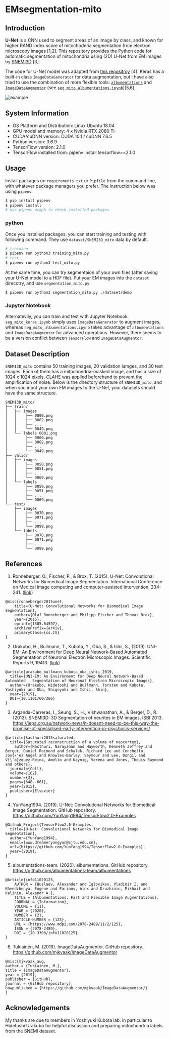 # EMsegmentation-mito
## Introduction

**U-Net** is a CNN used to segment areas of an image by class, and known for higher RAND index score of mitochodnria segmentation from electron microscopy images [1,2]. This repository provides the Python code for automatic segmentation of mitochondria using (2D) U-Net from EM images by [SNEMI3D](http://brainiac2.mit.edu/SNEMI3D/) [3].

The code for U-Net model was adapted from [this repositroy](https://github.com/YunYang1994/TensorFlow2.0-Examples) [4]. Keras has a built-in class `ImageDataGenerator` for data augmentation, but I have also tried to use the combination of more flexible tools: [`albumentations`](https://github.com/albumentations-team/albumentations) and [`ImageDataAugmentor`](https://github.com/mjkvaak/ImageDataAugmentor) (see [`seg_mito_albumentations.ipynb`](https://github.com/sumiya-kuroda/EMsegmentation-mito/blob/master/notebooks/seg_mito_albumentations.ipynb))[5,6]. 

<img src="https://github.com/sumiya-kuroda/EMsegmentation-mito/blob/master/misc/fig.png" alt="example" title="example">

## System Information

* OS Platform and Distribution: Linux Ubuntu 18.04
* GPU model and memory: 4 x Nvidia RTX 2080 Ti
* CUDA/cuDNN version: CUDA 10.1 / cuDNN 7.6.5
* Python version: 3.6.9
* TensorFlow version: 2.1.0
* TensorFlow installed from: pipenv install tensorflow==2.1.0

## Usage

Install packages on `requirements.txt` or `Pipfile` from the command line, with whatever package managers you prefer. The instruction below was using `pipenv`.

```sh
$ pip install pipenv
$ pipenv install
# use pipenv graph to check installed packages
```

### python
Once you installed packages, you can start training and testing with following command. They use `dataset/SNEMI3D_mito` data by default.

```sh
# training
$ pipenv run python3 training_mito.py
# test
$ pipenv run python3 test_mito.py
```

At the same time, you can try segmentaion of your own files (after saving your U-Net model to a HDF file). Put your EM images into the `dataset` direcotry, and use `segmentation_mito.py`.

```sh
$ pipenv run python3 segmentation_mito.py ./dataset/demo
```

### Jupyter Notebook
Alternatevily, you can train and test with Jupyter Notebook. `seg_mito_keras.ipynb` simply uses `ImageDataGenerator` to augment images, whereas `seg_mito_albumentations.ipynb` takes advantage of `albumentations` and `ImageDataAugmentor` for advanced operations. However, there seems to be a version conflict between `TensorFlow` and `ImageDataAugmentor`. 

## Dataset Description

`SNEMI3D_mito` contains 50 training images, 20 validation iamges, and 30 test images. Each of them has a mitochondria-masked image, and has a size of 1024 x 1024 pixels. CLAHE was applied beforehand to prevent the amplification of noise. Below is the directory structure of `SNEMI3D_mito`, and when you input your own EM images to the U-Net, your datasets should have the same structure.

```
SNEMI3D_mito/
├── train/
│   ├── images 
│   │    ├── 0000.png
│   │    ├── 0002.png
│   │    ├── ...
│   │    └── 0049.png
│   └── labels 0001.png
│        ├── 0000.png
│        ├── 0002.png
│        ├── ...
│        └── 0049.png
├── valid/
│   ├── images 
│   │    ├── 0050.png
│   │    ├── 0051.png
│   │    ├── ...
│   │    └── 0069.png
│   └── labels 
│        ├── 0050.png
│        ├── 0051.png
│        ├── ...
│        └── 0069.png
└── test/
    ├── images 
    │    ├── 0070.png
    │    ├── 0071.png
    │    ├── ...
    │    └── 0099.png
    └── labels 
         ├── 0070.png
         ├── 0071.png
         ├── ...
         └── 0099.png
```

## References
1. Ronneberger, O., Fischer, P., & Brox, T. (2015). U-Net: Convolutional Networks for Biomedical Image Segmentation. International Conference on Medical image computing and computer-assisted intervention, 234-241. ([link](https://arxiv.org/abs/1505.04597))

```
@misc{ronneberger2015unet,
    title={U-Net: Convolutional Networks for Biomedical Image Segmentation},
    author={Olaf Ronneberger and Philipp Fischer and Thomas Brox},
    year={2015},
    eprint={1505.04597},
    archivePrefix={arXiv},
    primaryClass={cs.CV}
}
```

2. Urakubo, H., Bullmann, T., Kubota, Y., Oba, S., & Ishii, S., (2019). UNI-EM: An Environment for Deep Neural Network-Based Automated Segmentation of Neuronal Electron Microscopic Images. Scientific Reports 9, 19413. ([link](https://www.nature.com/articles/s41598-019-55431-0))

```
@article{urakubo_bullmann_kubota_oba_ishii_2019,
  title={UNI-EM: An Environment for Deep Neural Network-Based Automated   Segmentation of Neuronal Electron Microscopic Images},
  author={Urakubo, Hidetoshi and Bullmann, Torsten and Kubota, Yoshiyuki and Oba, Shigeyuki and Ishii, Shin},
  year={2019},
  DOI={10.1101/607366}
}
```

3. Arganda-Carreras, I., Seung, S., H., Vishwanathan, A., & Berger, D., R. (2013). SNEMI3D: 3D Segmentation of neurites in EM images. ISBI 2013. https://iepa.org.au/network-news/it-doesnt-need-to-be-this-way-the-promise-of-specialised-early-intervention-in-psychosis-services/

```
@article{kasthuri2015saturated,
  title={Saturated reconstruction of a volume of neocortex},
    author={Kasthuri, Narayanan and Hayworth, Kenneth Jeffrey and Berger, Daniel Raimund and Schalek, Richard Lee and Conchello, Jos{\'e} Angel and Knowles-Barley, Seymour and Lee, Dongil and V{\'a}zquez-Reina, Amelio and Kaynig, Verena and Jones, Thouis Raymond and others},
  journal={Cell},
  volume={162},
  number={3},
  pages={648--661},
  year={2015},
  publisher={Elsevier}
}
```

4. YunYang1994. (2019). U-Net: Convolutional Networks for Biomedical Image Segmentation. GitHub repository. https://github.com/YunYang1994/TensorFlow2.0-Examples
```
@Github_Project{TensorFlow2.0-Examples,
  title={U-Net: Convolutional Networks for Biomedical Image Segmentation},
  author={YunYang1994},
  email={www.dreameryangyun@sjtu.edu.cn},
  url={https://github.com/YunYang1994/TensorFlow2.0-Examples},
  year={2019},
}
```

5. albumentations-team. (2020). albumentations. GitHub repository. https://github.com/albumentations-team/albumentations
```
@Article{info11020125,
    AUTHOR = {Buslaev, Alexander and Iglovikov, Vladimir I. and Khvedchenya, Eugene and Parinov, Alex and Druzhinin, Mikhail and Kalinin, Alexandr A.},
    TITLE = {Albumentations: Fast and Flexible Image Augmentations},
    JOURNAL = {Information},
    VOLUME = {11},
    YEAR = {2020},
    NUMBER = {2},
    ARTICLE-NUMBER = {125},
    URL = {https://www.mdpi.com/2078-2489/11/2/125},
    ISSN = {2078-2489},
    DOI = {10.3390/info11020125}
}
```

6. Tukiainen, M. (2019). ImageDataAugmentor. GitHub repository. https://github.com/mjkvaak/ImageDataAugmentor

```
@misc{mjkvaak_aug,
author = {Tukiainen, M.},
title = {ImageDataAugmentor},
year = {2019},
publisher = {GitHub},
journal = {GitHub repository},
howpublished = {https://github.com/mjkvaak/ImageDataAugmentor/}
}
```
## Acknowledgements

My thanks are due to members in Yoshiyuki Kubota lab: in particular to Hidetoshi Urakubo for helpful discussion and preparing mitochondria labels from the SNEMI dataset. 

